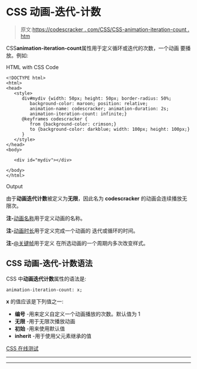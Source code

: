# CSS 动画-迭代-计数

> 原文:[https://codescracker . com/CSS/CSS-animation-iteration-count . htm](https://codescracker.com/css/css-animation-iteration-count.htm)

CSS**animation-iteration-count**属性用于定义循环或迭代的次数，一个动画 要播放。例如:

HTML with CSS Code

```
<!DOCTYPE html>
<html>
<head>
   <style>
      div#mydiv {width: 50px; height: 50px; border-radius: 50%;
         background-color: maroon; position: relative;
         animation-name: codescracker; animation-duration: 2s;
         animation-iteration-count: infinite;}
      @keyframes codescracker {
         from {background-color: crimson;}
         to {background-color: darkblue; width: 100px; height: 100px;}
      }
   </style>
</head>
<body>

   <div id="mydiv"></div>

</body>
</html>
```

Output

由于**动画迭代计数**被定义为**无限**，因此名为 **codescracker** 的动画会连续播放无限次。

**注-**[动画名称](/css/css-animation-name.htm)用于定义动画的名称。

**注-**[动画时长](/css/css-animation-duration.htm)用于定义完成一个动画的 迭代或循环的时间。

**注-**[@关键帧](/css/css-keyframes.htm)用于定义 在所选动画的一个周期内多次改变样式。

## CSS 动画-迭代-计数语法

CSS 中**动画迭代计数**属性的语法是:

```
animation-iteration-count: x;
```

**x** 的值应该是下列值之一:

*   **编号** -用来定义自定义一个动画播放的次数。默认值为 1
*   **无限** -用于无限次播放动画
*   **初始** -用来使用默认值
*   **inherit** -用于使用父元素继承的值

[CSS 在线测试](/exam/showtest.php?subid=5)

* * *

* * *